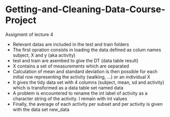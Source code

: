 # Getting-and-Cleaning-Data-Course-Project
Assigment of lecture 4

- Relevant datas are included in the test and train folders
- The  first opration consists in loading the data defined as colum names subject, X and y (aka activity)
- test and train are asembed to give the DT (data table result)
- X contains a set of measurements which are separated
- Calculation of mean and standard deviation is then possible for each initial row representing the activity (walking, ...) or an individual X
- It gives the tidy data set with 4 columns (subject, mean, sd and activity) which is transformed as a data table set named data
- A problem is encountered to rename the int label of activity as a character string of the activity. I remain with int values
- Finally, the average of each activity per subset and per activity is given with the data set new_data
